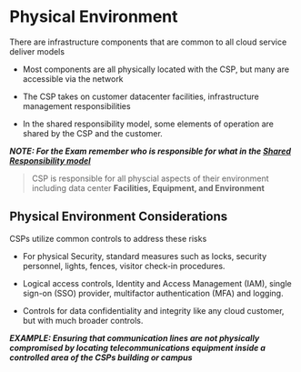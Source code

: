 # Physical Environment

There are infrastructure components that are common to all cloud service deliver models

- Most components are all physically located with the CSP, but many are accessible via the network

- The CSP takes on customer datacenter facilities, infrastructure management responsibilities

- In the shared responsibility model, some elements of operation are shared by the CSP and the customer. 

***NOTE: For the Exam remember who is responsible for what in the [Shared Responsibility model](Cloud%20Service%20Models.md)***

>CSP is responsible for all physcial aspects of their environment including data center **Facilities, Equipment, and Environment**

## Physical Environment Considerations

CSPs utilize common controls to address these risks

- For physical Security, standard measures such as locks, security personnel, lights, fences, visitor check-in procedures.

- Logical access controls, Identity and Access Management (IAM), single sign-on (SSO) provider, multifactor authentication (MFA) and logging. 

- Controls for data confidentiality and integrity like any cloud customer, but with much broader controls. 

***EXAMPLE: Ensuring that communication lines are not physically compromised by locating telecommunications equipment inside a controlled area of the CSPs building or campus***